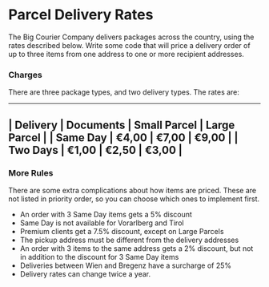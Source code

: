 # Parcel Delivery Rates

The Big Courier Company delivers packages across the country, using the rates described below.
Write some code that will price a delivery order of up to three items from one address to one or more recipient addresses.

### Charges
There are three package types, and two delivery types. The rates are:


------------------------------------------------------
| Delivery | Documents | Small Parcel | Large Parcel |
| Same Day | €4,00     | €7,00        | €9,00        |
| Two Days | €1,00     | €2,50        | €3,00        |
------------------------------------------------------


### More Rules
There are some extra complications about how items are priced.
These are not listed in priority order, so you can choose which ones to implement first.
- An order with 3 Same Day items gets a 5% discount
- Same Day is not available for Vorarlberg and Tirol
- Premium clients get a 7.5% discount, except on Large Parcels
- The pickup address must be different from the delivery addresses
- An order with 3 items to the same address gets a 2% discount, but not in addition to the discount for 3 Same Day items
- Deliveries between Wien and Bregenz have a surcharge of 25%
- Delivery rates can change twice a year.
